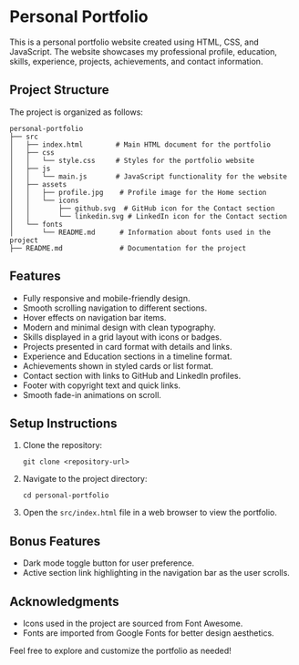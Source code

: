 # Personal Portfolio

This is a personal portfolio website created using HTML, CSS, and JavaScript. The website showcases my professional profile, education, skills, experience, projects, achievements, and contact information.

## Project Structure

The project is organized as follows:

```
personal-portfolio
├── src
│   ├── index.html        # Main HTML document for the portfolio
│   ├── css
│   │   └── style.css     # Styles for the portfolio website
│   ├── js
│   │   └── main.js       # JavaScript functionality for the website
│   ├── assets
│   │   ├── profile.jpg    # Profile image for the Home section
│   │   └── icons
│   │       ├── github.svg  # GitHub icon for the Contact section
│   │       └── linkedin.svg # LinkedIn icon for the Contact section
│   └── fonts
│       └── README.md      # Information about fonts used in the project
├── README.md              # Documentation for the project
```

## Features

- Fully responsive and mobile-friendly design.
- Smooth scrolling navigation to different sections.
- Hover effects on navigation bar items.
- Modern and minimal design with clean typography.
- Skills displayed in a grid layout with icons or badges.
- Projects presented in card format with details and links.
- Experience and Education sections in a timeline format.
- Achievements shown in styled cards or list format.
- Contact section with links to GitHub and LinkedIn profiles.
- Footer with copyright text and quick links.
- Smooth fade-in animations on scroll.

## Setup Instructions

1. Clone the repository:
   ```
   git clone <repository-url>
   ```

2. Navigate to the project directory:
   ```
   cd personal-portfolio
   ```

3. Open the `src/index.html` file in a web browser to view the portfolio.

## Bonus Features

- Dark mode toggle button for user preference.
- Active section link highlighting in the navigation bar as the user scrolls.

## Acknowledgments

- Icons used in the project are sourced from Font Awesome.
- Fonts are imported from Google Fonts for better design aesthetics. 

Feel free to explore and customize the portfolio as needed!